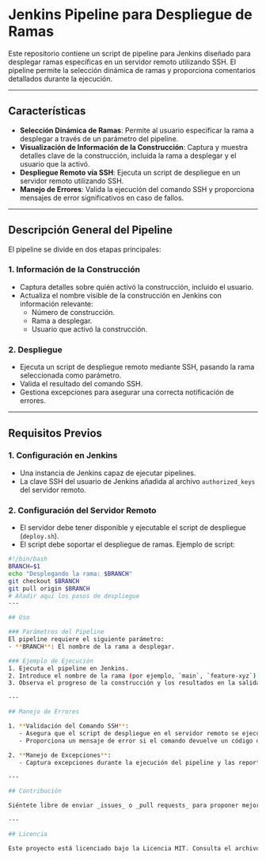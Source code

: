 # Jenkins Pipeline para Despliegue de Ramas

Este repositorio contiene un script de pipeline para Jenkins diseñado para desplegar ramas específicas en un servidor remoto utilizando SSH. El pipeline permite la selección dinámica de ramas y proporciona comentarios detallados durante la ejecución.

---

## Características

- **Selección Dinámica de Ramas**: Permite al usuario especificar la rama a desplegar a través de un parámetro del pipeline.  
- **Visualización de Información de la Construcción**: Captura y muestra detalles clave de la construcción, incluida la rama a desplegar y el usuario que la activó.  
- **Despliegue Remoto vía SSH**: Ejecuta un script de despliegue en un servidor remoto utilizando SSH.  
- **Manejo de Errores**: Valida la ejecución del comando SSH y proporciona mensajes de error significativos en caso de fallos.

---

## Descripción General del Pipeline

El pipeline se divide en dos etapas principales:

### 1. **Información de la Construcción**
- Captura detalles sobre quién activó la construcción, incluido el usuario.
- Actualiza el nombre visible de la construcción en Jenkins con información relevante:
  - Número de construcción.
  - Rama a desplegar.
  - Usuario que activó la construcción.

### 2. **Despliegue**
- Ejecuta un script de despliegue remoto mediante SSH, pasando la rama seleccionada como parámetro.
- Valida el resultado del comando SSH.
- Gestiona excepciones para asegurar una correcta notificación de errores.

---

## Requisitos Previos

### 1. Configuración en Jenkins
- Una instancia de Jenkins capaz de ejecutar pipelines.
- La clave SSH del usuario de Jenkins añadida al archivo `authorized_keys` del servidor remoto.

### 2. Configuración del Servidor Remoto
- El servidor debe tener disponible y ejecutable el script de despliegue (`deploy.sh`).
- El script debe soportar el despliegue de ramas. Ejemplo de script:

```bash
#!/bin/bash
BRANCH=$1
echo "Desplegando la rama: $BRANCH"
git checkout $BRANCH
git pull origin $BRANCH
# Añadir aquí los pasos de despliegue
---

## Uso

### Parámetros del Pipeline
El pipeline requiere el siguiente parámetro:
- **BRANCH**: El nombre de la rama a desplegar.

### Ejemplo de Ejecución
1. Ejecuta el pipeline en Jenkins.  
2. Introduce el nombre de la rama (por ejemplo, `main`, `feature-xyz`) en el campo del parámetro `BRANCH`.  
3. Observa el progreso de la construcción y los resultados en la salida de consola de Jenkins.

---

## Manejo de Errores

1. **Validación del Comando SSH**:
   - Asegura que el script de despliegue en el servidor remoto se ejecutó correctamente.
   - Proporciona un mensaje de error si el comando devuelve un código de salida distinto de cero.

2. **Manejo de Excepciones**:
   - Captura excepciones durante la ejecución del pipeline y las reporta con mensajes detallados.

---

## Contribución

Siéntete libre de enviar _issues_ o _pull requests_ para proponer mejoras al pipeline.

---

## Licencia

Este proyecto está licenciado bajo la Licencia MIT. Consulta el archivo [LICENSE](LICENSE) para más detalles.
